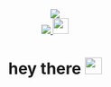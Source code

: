 <div id="header" align="center" height=200px>
  <img src="https://r7q6w9z6.rocketcdn.me/career/wp-content/uploads/2020/03/full-stack-development.gif" />
</div>

<div id="badges" align="center">
  <a href="https://www.linkedin.com/in/alejandrocolina-ac/">
      <img src="https://img.shields.io/badge/LinkedIn-blue?logo=linkedin&logoColor=white&style=for-the-badge"/>
    <img src="https://komarev.com/ghpvc/?username=AlejandroColina&style=flat-square&color=blue" height="28px"  alt=""/>
  </a>
</div>

<h1 align="center">
  hey there
  <img src="https://media.giphy.com/media/hvRJCLFzcasrR4ia7z/giphy.gif"  height=30px width=30px/>
</h1>
